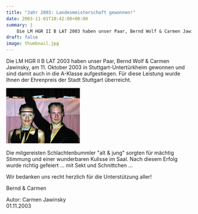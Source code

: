 ```yaml
---
title: "Jahr 2003: Landesmeisterschaft gewonnen!"
date: 2003-11-01T10:42:00+00:00
summary: |
    Die LM HGR II B LAT 2003 haben unser Paar, Bernd Wolf & Carmen Jawinsky, am 11. Oktober 2003 in Stuttgart-Untertürkheim gewonnen und sind damit auch in die A-Klasse aufgestiegen. Für diese Leistung wurde Ihnen der Ehrenpreis der Stadt Stuttgart überreicht.
draft: false
image: thumbnail.jpg
---
```


Die LM HGR II B LAT 2003 haben unser Paar, Bernd Wolf & Carmen Jawinsky, am 11. Oktober 2003 in Stuttgart-Untertürkheim gewonnen und sind damit auch in die A-Klasse aufgestiegen. Für diese Leistung wurde Ihnen der Ehrenpreis der Stadt Stuttgart überreicht.

![bild](031101LM.jpg)

Die mitgereisten Schlachtenbummler "alt & jung" sorgten für mächtig Stimmung und einer wunderbaren Kulisse im Saal. Nach diesem Erfolg wurde richtig gefeiert ... mit Sekt und Schnittchen ...

Wir bedanken uns recht herzlich für die Unterstützung aller!

Bernd & Carmen

Autor: Carmen Jawinsky  
 01.11.2003


